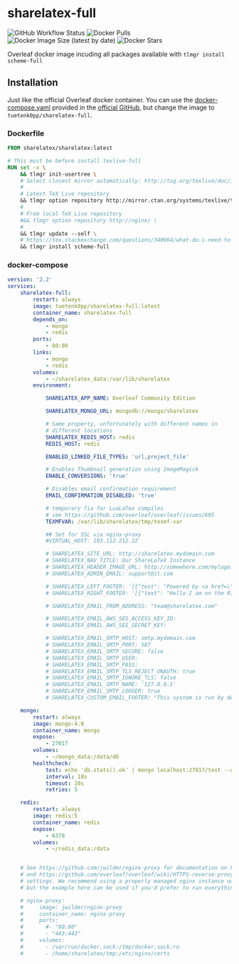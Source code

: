 # sharelatex-full

![GitHub Workflow Status](https://img.shields.io/github/workflow/status/tuetenk0pp/sharelatex-full/Docker%20CI?style=flat-square) ![Docker Pulls](https://img.shields.io/docker/pulls/tuetenk0pp/sharelatex-full?style=flat-square) ![Docker Image Size (latest by date)](https://img.shields.io/docker/image-size/tuetenk0pp/sharelatex-full?style=flat-square) ![Docker Stars](https://img.shields.io/docker/stars/tuetenk0pp/sharelatex-full?style=flat-square)

Overleaf docker image incuding all packages available with ``tlmgr install scheme-full``

## Installation

Just like the official Overleaf docker container. You can use the [docker-compose.yaml](https://github.com/overleaf/overleaf/blob/master/docker-compose.yml) provided in the [official GitHub](https://github.com/overleaf/overleaf), but change the image to ``tuetenk0pp/sharelatex-full``.

### Dockerfile

``` Dockerfile
FROM sharelatex/sharelatex:latest

# This must be before install texlive-full
RUN set -x \
    && tlmgr init-usertree \
    # Select closest mirror automatically: http://tug.org/texlive/doc/install-tl.html
    #
    # Latest TeX Live repository
    && tlmgr option repository http://mirror.ctan.org/systems/texlive/tlnet/ \
    #
    # From local TeX Live repository
    #&& tlmgr option repository http://nginx/ \
    #
    && tlmgr update --self \
    # https://tex.stackexchange.com/questions/340964/what-do-i-need-to-install-to-make-more-packages-available-under-sharelatex
    && tlmgr install scheme-full

```

### docker-compose

``` yaml
version: '2.2'
services:
    sharelatex-full:
        restart: always
        image: tuetenk0pp/sharelatex-full:latest
        container_name: sharelatex-full
        depends_on:
            - mongo
            - redis
        ports:
            - 80:80
        links:
            - mongo
            - redis
        volumes:
            - ~/sharelatex_data:/var/lib/sharelatex
        environment:

            SHARELATEX_APP_NAME: Overleaf Community Edition

            SHARELATEX_MONGO_URL: mongodb://mongo/sharelatex

            # Same property, unfortunately with different names in
            # different locations
            SHARELATEX_REDIS_HOST: redis
            REDIS_HOST: redis

            ENABLED_LINKED_FILE_TYPES: 'url,project_file'

            # Enables Thumbnail generation using ImageMagick
            ENABLE_CONVERSIONS: 'true'

            # Disables email confirmation requirement
            EMAIL_CONFIRMATION_DISABLED: 'true'

            # temporary fix for LuaLaTex compiles
            # see https://github.com/overleaf/overleaf/issues/695
            TEXMFVAR: /var/lib/sharelatex/tmp/texmf-var

            ## Set for SSL via nginx-proxy
            #VIRTUAL_HOST: 103.112.212.22

            # SHARELATEX_SITE_URL: http://sharelatex.mydomain.com
            # SHARELATEX_NAV_TITLE: Our ShareLaTeX Instance
            # SHARELATEX_HEADER_IMAGE_URL: http://somewhere.com/mylogo.png
            # SHARELATEX_ADMIN_EMAIL: support@it.com

            # SHARELATEX_LEFT_FOOTER: '[{"text": "Powered by <a href=\"https://www.sharelatex.com\">ShareLaTeX</a> 2016"},{"text": "Another page I want to link to can be found <a href=\"here\">here</a>"} ]'
            # SHARELATEX_RIGHT_FOOTER: '[{"text": "Hello I am on the Right"} ]'

            # SHARELATEX_EMAIL_FROM_ADDRESS: "team@sharelatex.com"

            # SHARELATEX_EMAIL_AWS_SES_ACCESS_KEY_ID:
            # SHARELATEX_EMAIL_AWS_SES_SECRET_KEY:

            # SHARELATEX_EMAIL_SMTP_HOST: smtp.mydomain.com
            # SHARELATEX_EMAIL_SMTP_PORT: 587
            # SHARELATEX_EMAIL_SMTP_SECURE: false
            # SHARELATEX_EMAIL_SMTP_USER:
            # SHARELATEX_EMAIL_SMTP_PASS:
            # SHARELATEX_EMAIL_SMTP_TLS_REJECT_UNAUTH: true
            # SHARELATEX_EMAIL_SMTP_IGNORE_TLS: false
            # SHARELATEX_EMAIL_SMTP_NAME: '127.0.0.1'
            # SHARELATEX_EMAIL_SMTP_LOGGER: true
            # SHARELATEX_CUSTOM_EMAIL_FOOTER: "This system is run by department x"

    mongo:
        restart: always
        image: mongo:4.0
        container_name: mongo
        expose:
            - 27017
        volumes:
            - ~/mongo_data:/data/db
        healthcheck:
            test: echo 'db.stats().ok' | mongo localhost:27017/test --quiet
            interval: 10s
            timeout: 10s
            retries: 5

    redis:
        restart: always
        image: redis:5
        container_name: redis
        expose:
            - 6379
        volumes:
            - ~/redis_data:/data


    # See https://github.com/jwilder/nginx-proxy for documentation on how to configure the nginx-proxy container,
    # and https://github.com/overleaf/overleaf/wiki/HTTPS-reverse-proxy-using-Nginx for an example of some recommended
    # settings. We recommend using a properly managed nginx instance outside of the Overleaf Server Pro setup,
    # but the example here can be used if you'd prefer to run everything with docker-compose

    # nginx-proxy:
    #     image: jwilder/nginx-proxy
    #     container_name: nginx-proxy
    #     ports:
    #       #- "80:80"
    #       - "443:443"
    #     volumes:
    #       - /var/run/docker.sock:/tmp/docker.sock:ro
    #       - /home/sharelatex/tmp:/etc/nginx/certs

```



